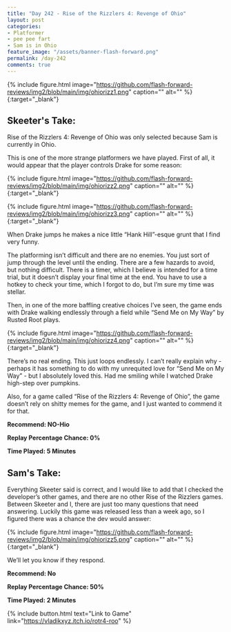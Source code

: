 ```yaml
---
title: "Day 242 - Rise of the Rizzlers 4: Revenge of Ohio"
layout: post
categories:
- Platformer
- pee pee fart
- Sam is in Ohio
feature_image: "/assets/banner-flash-forward.png"
permalink: /day-242
comments: true
---
```


{% include figure.html image="https://github.com/flash-forward-reviews/img2/blob/main/img/ohiorizz1.png" caption="" alt="" %}{:target="_blank"}
 
## Skeeter's Take:

Rise of the Rizzlers 4: Revenge of Ohio was only selected because Sam is currently in Ohio. 

This is one of the more strange platformers we have played. First of all, it would appear that the player controls Drake for some reason: 

{% include figure.html image="https://github.com/flash-forward-reviews/img2/blob/main/img/ohiorizz2.png" caption="" alt="" %}{:target="_blank"}

{% include figure.html image="https://github.com/flash-forward-reviews/img2/blob/main/img/ohiorizz3.png" caption="" alt="" %}{:target="_blank"}

When Drake jumps he makes a nice little “Hank Hill”-esque grunt that I find very funny. 

The platforming isn’t difficult and there are no enemies. You just sort of jump through the level until the ending. There are a few hazards to avoid, but nothing difficult. There is a timer, which I believe is intended for a time trial, but it doesn’t display your final time at the end. You have to use a hotkey to check your time, which I forgot to do, but I’m sure my time was stellar. 

Then, in one of the more baffling creative choices I’ve seen, the game ends with Drake walking endlessly through a field while “Send Me on My Way” by Rusted Root plays. 

{% include figure.html image="https://github.com/flash-forward-reviews/img2/blob/main/img/ohiorizz4.png" caption="" alt="" %}{:target="_blank"}

There’s no real ending. This just loops endlessly. I can’t really explain why - perhaps it has something to do with my unrequited love for “Send Me on My Way” - but I absolutely loved this. Had me smiling while I watched Drake high-step over pumpkins. 

Also, for a game called “Rise of the Rizzlers 4: Revenge of Ohio”, the game doesn’t rely on shitty memes for the game, and I just wanted to commend it for that.

**Recommend: NO-Hio**

**Replay Percentage Chance: 0%**

**Time Played: 5 Minutes** 

## Sam's Take:

Everything Skeeter said is correct, and I would like to add that I checked the developer’s other games, and there are no other Rise of the Rizzlers games. Between Skeeter and I, there are just too many questions that need answering. Luckily this game was released less than a week ago, so I figured there was a chance the dev would answer:

{% include figure.html image="https://github.com/flash-forward-reviews/img2/blob/main/img/ohiorizz5.png" caption="" alt="" %}{:target="_blank"}

We’ll let you know if they respond.

**Recommend: No**

**Replay Percentage Chance: 50%**

**Time Played: 2 Minutes** 

{% include button.html text="Link to Game" link="https://vladikxyz.itch.io/rotr4-roo" %}